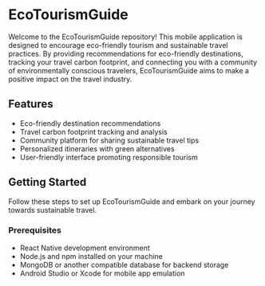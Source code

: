 # EcoTourismGuide

Welcome to the EcoTourismGuide repository! This mobile application is designed to encourage eco-friendly tourism and sustainable travel practices. By providing recommendations for eco-friendly destinations, tracking your travel carbon footprint, and connecting you with a community of environmentally conscious travelers, EcoTourismGuide aims to make a positive impact on the travel industry.

## Features

- Eco-friendly destination recommendations
- Travel carbon footprint tracking and analysis
- Community platform for sharing sustainable travel tips
- Personalized itineraries with green alternatives
- User-friendly interface promoting responsible tourism

## Getting Started

Follow these steps to set up EcoTourismGuide and embark on your journey towards sustainable travel.

### Prerequisites

- React Native development environment
- Node.js and npm installed on your machine
- MongoDB or another compatible database for backend storage
- Android Studio or Xcode for mobile app emulation
